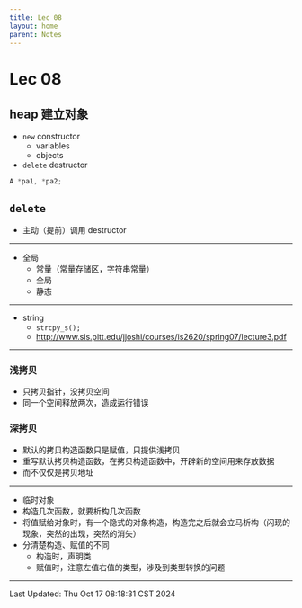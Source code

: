 ```yaml
---
title: Lec 08
layout: home
parent: Notes
---
```


# Lec 08

## heap 建立对象

- `new` constructor
	- variables
	- objects
- `delete` destructor

```cpp
A *pa1, *pa2;
```

## `delete`

- 主动（提前）调用 destructor

---

- 全局
	- 常量（常量存储区，字符串常量）
	- 全局
	- 静态

---

- string
	- `strcpy_s();`
	- <http://www.sis.pitt.edu/jjoshi/courses/is2620/spring07/lecture3.pdf>

---

### 浅拷贝

- 只拷贝指针，没拷贝空间
- 同一个空间释放两次，造成运行错误

### 深拷贝

- 默认的拷贝构造函数只是赋值，只提供浅拷贝
- 重写默认拷贝构造函数，在拷贝构造函数中，开辟新的空间用来存放数据
- 而不仅仅是拷贝地址

---

- 临时对象
- 构造几次函数，就要析构几次函数
- 将值赋给对象时，有一个隐式的对象构造，构造完之后就会立马析构（闪现的现象，突然的出现，突然的消失）
- 分清楚构造、赋值的不同
	- 构造时，声明类
	- 赋值时，注意左值右值的类型，涉及到类型转换的问题

----

Last Updated: Thu Oct 17 08:18:31 CST 2024
